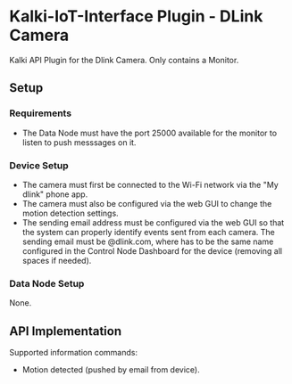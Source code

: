 # Kalki-IoT-Interface Plugin - DLink Camera
Kalki API Plugin for the Dlink Camera. Only contains a Monitor.

## Setup

### Requirements
- The Data Node must have the port 25000 available for the monitor to listen to push messsages on it.

### Device Setup

- The camera must first be connected to the Wi-Fi network via the "My dlink" phone app.
- The camera must also be configured via the web GUI to change the motion detection settings. 
- The sending email address must be configured via the web GUI so that the system can properly identify
events sent from each camera. The sending email must be <device-name>@dlink.com, where <device-name> has to be the
same name configured in the Control Node Dashboard for the device (removing all spaces if needed).

### Data Node Setup

None.

## API Implementation

Supported information commands:
- Motion detected (pushed by email from device).
